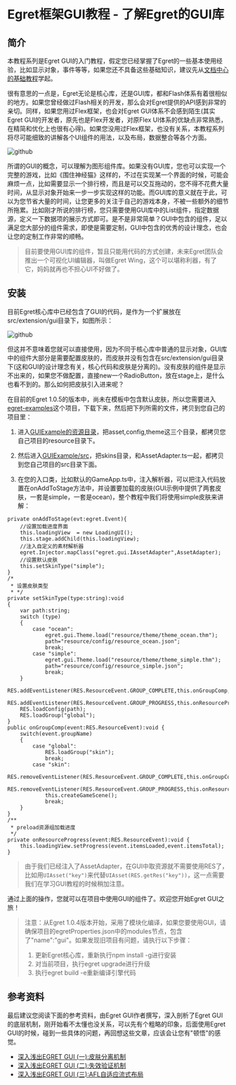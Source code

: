 Egret框架GUI教程 - 了解Egret的GUI库
===============

简介
-------------------------

本教程系列是Egret GUI的入门教程，假定您已经掌握了Egret的一些基本使用经验，比如显示对象，事件等等，如果您还不具备这些基础知识，建议先从[文档中心的基础教程](http://docs.egret-labs.org/home.html)学起。

很有意思的一点是，Egret无论是核心库，还是GUI库，都和Flash体系有着很相似的地方。如果您曾经做过Flash相关的开发，那么会对Egret提供的API感到非常的亲切。同样，如果您用过Flex框架，也会对Egret GUI体系不会感到陌生(其实Egret GUI的开发者，原先也是Flex开发者，对原Flex UI体系的优缺点非常熟悉，在精简和优化上也很有心得)。如果您没用过Flex框架，也没有关系，本教程系列将尽可能细致的讲解各个UI组件的用法，以及布局，数据整合等各个方面。

![github](https://raw.githubusercontent.com/NeoGuo/html5-documents/master/egret-gui/images/egret_gui_demo.jpg "Egret")

所谓的GUI的概念，可以理解为图形组件库。如果没有GUI库，您也可以实现一个完整的游戏，比如《围住神经猫》这样的，不过在实现某一个界面的时候，可能会麻烦一点，比如需要显示一个排行榜，而且是可以交互拖动的，您不得不花费大量时间，从显示对象开始来一步一步实现这样的功能。而GUI库的意义就在于此，可以为您节省大量的时间，让您更多的关注于自己的游戏本身，不被一些额外的细节所拖累。比如刚才所说的排行榜，您只需要使用GUI库中的List组件，指定数据源，定义一下数据项的展示方式即可。是不是非常简单？GUI中包含的组件，足以满足您大部分的组件需求，即使是需要定制，GUI中包含的优秀的设计理念，也会让您的定制工作非常的顺畅。

> 目前要使用GUI库的组件，暂且只能用代码的方式创建，未来Egret团队会推出一个可视化UI编辑器，叫做Egret Wing，这个可以堪称利器，有了它，妈妈就再也不担心UI不好做了。

安装
-------------------------

目前Egret核心库中已经包含了GUI的代码，是作为一个扩展放在src/extension/gui目录下，如图所示：

![github](https://raw.githubusercontent.com/NeoGuo/html5-documents/master/egret-gui/images/gui-core.png "Egret")

但这并不意味着您就可以直接使用，因为不同于核心库中普通的显示对象，GUI库中的组件大部分是需要配置皮肤的，而皮肤并没有包含在src/extension/gui目录下(这和GUI的设计理念有关，核心代码和皮肤是分离的)。没有皮肤的组件是显示不出来的，如果您不做配置，直接new一个RadioButton，放在stage上，是什么也看不到的。那么如何把皮肤引入进来呢？

在目前的Egret 1.0.5的版本中，尚未在模板中包含默认皮肤，所以您需要进入[egret-examples](https://github.com/egret-labs/egret-examples)这个项目，下载下来，然后把下列所需的文件，拷贝到您自己的项目里：

1. 进入[GUIExample的资源目录](https://github.com/egret-labs/egret-examples/tree/master/GUIExample/resource)，把asset,config,theme这三个目录，都拷贝您自己项目的resource目录下。

2. 然后进入[GUIExample/src](https://github.com/egret-labs/egret-examples/tree/master/GUIExample/src)，把skins目录，和AssetAdapter.ts一起，都拷贝到您自己项目的src目录下面。

3. 在您的入口类，比如默认的GameApp.ts中，注入解析器，可以把注入代码放置在onAddToStage方法中，并设置要加载的皮肤(GUI示例中提供了两套皮肤，一套是simple，一套是ocean)，整个教程中我们将使用simple皮肤来讲解：

```
private onAddToStage(evt:egret.Event){
    //设置加载进度界面
    this.loadingView  = new LoadingUI();
    this.stage.addChild(this.loadingView);
    //注入自定义的素材解析器
    egret.Injector.mapClass("egret.gui.IAssetAdapter",AssetAdapter);
    //设置默认皮肤
    this.setSkinType("simple");
}
/*
 * 设置皮肤类型
 * */
private setSkinType(type:string):void
{
    var path:string;
    switch (type)
    {
        case "ocean":
            egret.gui.Theme.load("resource/theme/theme_ocean.thm");
            path="resource/config/resource_ocean.json";
            break;
        case "simple":
            egret.gui.Theme.load("resource/theme/theme_simple.thm");
            path="resource/config/resource_simple.json";
            break;
    }
    RES.addEventListener(RES.ResourceEvent.GROUP_COMPLETE,this.onGroupComp,this);
    RES.addEventListener(RES.ResourceEvent.GROUP_PROGRESS,this.onResourceProgress,this);
    RES.loadConfig(path);
    RES.loadGroup("global");
}
public onGroupComp(event:RES.ResourceEvent):void {
    switch(event.groupName)
    {
        case "global":
            RES.loadGroup("skin");
            break;
        case "skin":
            RES.removeEventListener(RES.ResourceEvent.GROUP_COMPLETE,this.onGroupComp,this);
            RES.removeEventListener(RES.ResourceEvent.GROUP_PROGRESS,this.onResourceProgress,this);
            this.createGameScene();
            break;
    }
}
/**
 * preload资源组加载进度
 */
private onResourceProgress(event:RES.ResourceEvent):void {
    this.loadingView.setProgress(event.itemsLoaded,event.itemsTotal);
}
```
> 由于我们已经注入了AssetAdapter，在GUI中取资源就不需要使用RES了，比如用```UIAsset("key")```来代替```UIAsset(RES.getRes("key"))```，这一点需要我们在学习GUI教程的时候稍加注意。

通过上面的操作，您就可以在项目中使用GUI的组件了。欢迎您开始Egret GUI之旅！

> 注意：从Egret 1.0.4版本开始，采用了模块化编译，如果您要使用GUI，请确保项目的egretProperties.json中的modules节点，包含了"name":"gui"。如果发现旧项目有问题，请执行以下步骤：
> 1. 更新Egret核心库，重新执行npm install -g进行安装
> 2. 对当前项目，执行egret upgrade进行升级
> 3. 执行egret build -e重新编译引擎代码

参考资料
-------------------------

最后建议您阅读下面的参考资料，由Egret GUI作者撰写，深入剖析了Egret GUI的底层机制，刚开始看不太懂也没关系，可以先有个粗略的印象，后面使用Egret GUI的时候，碰到一些具体的问题，再回想这些文章，应该会让您有"顿悟"的感觉。

* [深入浅出EGRET GUI (一):皮肤分离机制](http://bbs.egret-labs.org/forum.php?mod=viewthread&tid=43)
* [深入浅出EGRET GUI (二):失效验证机制](http://bbs.egret-labs.org/forum.php?mod=viewthread&tid=73)
* [深入浅出EGRET GUI (三):AFL自适应流式布局](http://bbs.egret-labs.org/forum.php?mod=viewthread&tid=102&highlight=gui)